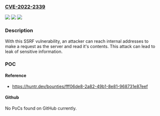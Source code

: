### [CVE-2022-2339](https://cve.mitre.org/cgi-bin/cvename.cgi?name=CVE-2022-2339)
![](https://img.shields.io/static/v1?label=Product&message=nocodb%2Fnocodb&color=blue)
![](https://img.shields.io/static/v1?label=Version&message=n%2Fa&color=blue)
![](https://img.shields.io/static/v1?label=Vulnerability&message=CWE-918%20Server-Side%20Request%20Forgery%20(SSRF)&color=brighgreen)

### Description

With this SSRF vulnerability, an attacker can reach internal addresses to make a request as the server and read it's contents. This attack can lead to leak of sensitive information.

### POC

#### Reference
- https://huntr.dev/bounties/fff06de8-2a82-49b1-8e81-968731e87eef

#### Github
No PoCs found on GitHub currently.

